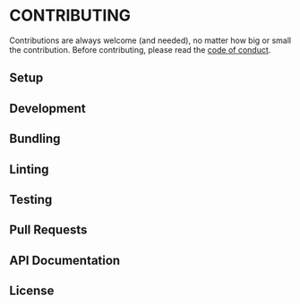 # CONTRIBUTING

Contributions are always welcome (and needed), no matter how big or small the contribution. Before contributing, please read the [code of conduct](COC.md).

## Setup

## Development

## Bundling

## Linting

## Testing

## Pull Requests

## API Documentation

## License
